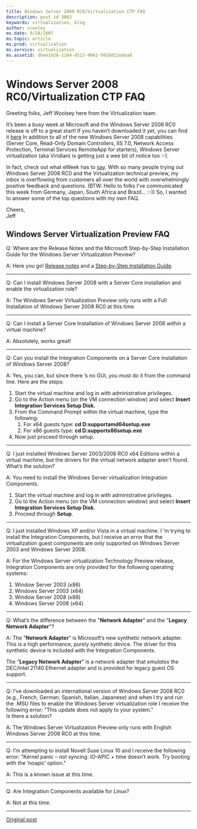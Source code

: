 ```yaml
---
title: Windows Server 2008 RC0/Virtualization CTP FAQ
description: post id 3863
keywords: virtualization, blog
author: scooley
ms.date: 9/28/2007
ms.topic: article
ms.prod: virtualization
ms.service: virtualization
ms.assetid: dbee1926-1204-4513-9961-9918d12edea0
---
```


# Windows Server 2008 RC0/Virtualization CTP FAQ

Greeting folks, Jeff Woolsey here from the Virtualization team.

It’s been a busy week at Microsoft and the Windows Server 2008 RC0 release is off to a great start! If you haven’t downloaded it yet, you can find it [here](http://www.microsoft.com/windowsserver2008/audsel.mspx) In addition to all of the new Windows Server 2008 capabilities (Server Core, Read-Only Domain Controllers, IIS 7.0, Network Access Protection, Terminal Services RemoteApp for starters), Windows Server virtualization (aka Viridian) is getting just a wee bit of notice too :-).

In fact, check out what eWeek has to [say](http://www.eweek.com/article2/0,1895,2189866,00.asp).  With so many people trying out Windows Server 2008 RC0 and the Virtualization technical preview, my inbox is overflowing from customers all over the world with overwhelmingly positive feedback and questions. (BTW: Hello to folks I’ve communicated this week from Germany, Japan, South Africa and Brazil… :-)) So, I wanted to answer some of the top questions with my own FAQ.

Cheers,  
Jeff

## Windows Server Virtualization Preview FAQ

Q: Where are the Release Notes and the Microsoft Step-by-Step Installation Guide for the Windows Server Virtualization Preview?

A: Here you go!  [Release notes](http://www.microsoft.com/downloads/details.aspx?FamilyId=3ED582F0-F844-40BA-B692-230845AF1149&displaylang=en) and a [Step-by-Step Installation Guide](http://www.microsoft.com/windowsserver2008/virtualization/install.mspx).

--------------------------------------------------------------------------------------------------------------

Q: Can I install Windows Server 2008 with a Server Core installation and enable the virtualization role?

A: The Windows Server Virtualization Preview only runs with a Full Installation of Windows Server 2008 RC0 at this time.

--------------------------------------------------------------------------------------------------------------

Q: Can I install a Server Core Installation of Windows Server 2008 _within_ a virtual machine?

A: Absolutely, works great!

--------------------------------------------------------------------------------------------------------------

Q: Can you install the Integration Components on a Server Core installation of Windows Server 2008?

A: Yes, you can, but since there ’s no GUI, you must do it from the command line. Here are the steps:

  1. Start the virtual machine and log in with administrative privileges.
  2. Go to the Action menu (on the VM connection window) and select **Insert Integration Services Setup Disk.**
  3. From the Command Prompt within the virtual machine, type the following:
     1. For x64 guests type: **cd D:supportamd64setup.exe**
     2. For x86 guests type: **cd D:supportx86setup.exe**
  4. Now just proceed through setup.

--------------------------------------------------------------------------------------------------------------

Q: I just installed Windows Server 2003/2008 RC0 x64 Editions within a virtual machine, but the drivers for the virtual network adapter aren’t found. What’s the solution?

A: You need to install the Windows Server virtualization Integration Components.

  1. Start the virtual machine and log in with administrative privileges.
  2. Go to the Action menu (on the VM connection window) and select **Insert Integration Services Setup Disk.**
  3. Proceed through **Setup**.

--------------------------------------------------------------------------------------------------------------

Q: I just installed Windows XP and/or Vista in a virtual machine. I ’m trying to install the Integration Components, but I receive an error that the virtualization guest components are only supported on Windows Server 2003 and Windows Server 2008.

A: For the Windows Server virtualization Technology Preview release, Integration Components are only provided for the following operating systems:

  1. Window Server 2003 (x86)
  2. Windows Server 2003 (x64)
  3. Window Server 2008 (x86)
  4. Windows Server 2008 (x64)

--------------------------------------------------------------------------------------------------------------

Q: What’s the difference between the "**Network Adapter**" and the "**Legacy Network Adapter**"?

A: The "**Network Adapter**" is Microsoft’s new synthetic network adapter. This is a high performance, purely synthetic device. The driver for this synthetic device is included with the Integration Components.

The "**Legacy Network Adapter**" is a network adapter that _emulates_ the DEC/Intel 21140 Ethernet adapter and is provided for legacy guest OS support.

--------------------------------------------------------------------------------------------------------------

Q: I’ve downloaded an international version of Windows Server 2008 RC0 (e.g., French, German, Spanish, Italian, Japanese) and when I try and run the .MSU files to enable the Windows Server virtualization role I receive the following error: "This update does not apply to your system."  
Is there a solution?

A: The Windows Server Virtualization Preview only runs with English Windows Server 2008 RC0 at this time.

--------------------------------------------------------------------------------------------------------------

Q: I’m attempting to install Novell Suse Linux 10 and I receive the following error: "Kernel panic – not syncing: IO-APIC + time doesn’t work.  Try booting with the ‘noapic’ option."

A: This is a known issue at this time.

--------------------------------------------------------------------------------------------------------------

Q: Are Integration Components available for Linux?

A: Not at this time.

--------------------------------------------------------------------------------------------------------------

[Original post](https://blogs.technet.microsoft.com/virtualization/2007/09/28/windows-server-2008-rc0virtualization-ctp-faq/)
